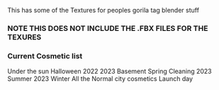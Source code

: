 This has some of the Textures for peoples gorila tag blender stuff

### NOTE THIS DOES NOT INCLUDE THE .FBX FILES FOR THE TEXURES

### Current Cosmetic list

Under the sun
Halloween 2022
2023 Basement
Spring Cleaning
2023 Summer
2023 Winter
All the Normal city cosmetics
Launch day
